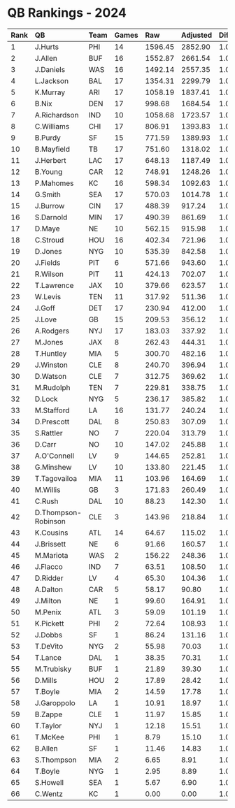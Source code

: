 # QB Rankings - 2024

| Rank | QB                  | Team | Games | Raw     | Adjusted | Difficulty | Avg/Game | Normalized |
| :----| :-------------------| :----| :-----| :-------| :--------| :----------| :--------| :----------|
| 1    | J.Hurts             | PHI  | 14    | 1596.45 | 2852.90  | 1.000      | 203.78   | 103.70     |
| 2    | J.Allen             | BUF  | 16    | 1552.87 | 2661.54  | 1.000      | 166.35   | 102.64     |
| 3    | J.Daniels           | WAS  | 16    | 1492.14 | 2557.35  | 1.000      | 159.83   | 100.05     |
| 4    | L.Jackson           | BAL  | 17    | 1354.31 | 2299.79  | 1.000      | 135.28   | 95.07      |
| 5    | K.Murray            | ARI  | 17    | 1058.19 | 1837.41  | 1.000      | 108.08   | 83.32      |
| 6    | B.Nix               | DEN  | 17    | 998.68  | 1684.54  | 1.000      | 99.09    | 79.44      |
| 7    | A.Richardson        | IND  | 10    | 1058.68 | 1723.57  | 1.000      | 172.36   | 72.06      |
| 8    | C.Williams          | CHI  | 17    | 806.91  | 1393.83  | 1.000      | 81.99    | 72.05      |
| 9    | B.Purdy             | SF   | 15    | 771.59  | 1389.93  | 1.000      | 92.66    | 70.23      |
| 10   | B.Mayfield          | TB   | 17    | 751.60  | 1318.02  | 1.000      | 77.53    | 70.13      |
| 11   | J.Herbert           | LAC  | 17    | 648.13  | 1187.49  | 1.000      | 69.85    | 66.81      |
| 12   | B.Young             | CAR  | 12    | 748.91  | 1248.26  | 1.000      | 104.02   | 64.23      |
| 13   | P.Mahomes           | KC   | 16    | 598.34  | 1092.63  | 1.000      | 68.29    | 63.74      |
| 14   | G.Smith             | SEA  | 17    | 570.03  | 1014.78  | 1.000      | 59.69    | 62.42      |
| 15   | J.Burrow            | CIN  | 17    | 488.39  | 917.24   | 1.000      | 53.96    | 59.95      |
| 16   | S.Darnold           | MIN  | 17    | 490.39  | 861.69   | 1.000      | 50.69    | 58.53      |
| 17   | D.Maye              | NE   | 10    | 562.15  | 915.98   | 1.000      | 91.60    | 55.46      |
| 18   | C.Stroud            | HOU  | 16    | 402.34  | 721.96   | 1.000      | 45.12    | 54.55      |
| 19   | D.Jones             | NYG  | 10    | 535.39  | 842.58   | 1.000      | 84.26    | 53.96      |
| 20   | J.Fields            | PIT  | 6     | 571.66  | 943.60   | 1.000      | 157.27   | 52.45      |
| 21   | R.Wilson            | PIT  | 11    | 424.13  | 702.07   | 1.000      | 63.82    | 51.63      |
| 22   | T.Lawrence          | JAX  | 10    | 379.66  | 623.57   | 1.000      | 62.36    | 49.46      |
| 23   | W.Levis             | TEN  | 11    | 317.92  | 511.36   | 1.000      | 46.49    | 47.56      |
| 24   | J.Goff              | DET  | 17    | 230.94  | 412.00   | 1.000      | 24.24    | 47.11      |
| 25   | J.Love              | GB   | 15    | 209.53  | 356.12   | 1.000      | 23.74    | 45.25      |
| 26   | A.Rodgers           | NYJ  | 17    | 183.03  | 337.92   | 1.000      | 19.88    | 45.23      |
| 27   | M.Jones             | JAX  | 8     | 262.43  | 444.31   | 1.000      | 55.54    | 44.99      |
| 28   | T.Huntley           | MIA  | 5     | 300.70  | 482.16   | 1.000      | 96.43    | 44.15      |
| 29   | J.Winston           | CLE  | 8     | 240.70  | 396.94   | 1.000      | 49.62    | 44.10      |
| 30   | D.Watson            | CLE  | 7     | 312.75  | 369.62   | 1.000      | 52.80    | 43.23      |
| 31   | M.Rudolph           | TEN  | 7     | 229.81  | 338.75   | 1.000      | 48.39    | 42.68      |
| 32   | D.Lock              | NYG  | 5     | 236.17  | 385.82   | 1.000      | 77.16    | 42.65      |
| 33   | M.Stafford          | LA   | 16    | 131.77  | 240.24   | 1.000      | 15.01    | 42.60      |
| 34   | D.Prescott          | DAL  | 8     | 250.83  | 307.09   | 1.000      | 38.39    | 42.42      |
| 35   | S.Rattler           | NO   | 7     | 220.04  | 313.79   | 1.000      | 44.83    | 42.23      |
| 36   | D.Carr              | NO   | 10    | 147.02  | 245.88   | 1.000      | 24.59    | 41.70      |
| 37   | A.O'Connell         | LV   | 9     | 144.65  | 252.81   | 1.000      | 28.09    | 41.62      |
| 38   | G.Minshew           | LV   | 10    | 133.80  | 221.45   | 1.000      | 22.15    | 41.19      |
| 39   | T.Tagovailoa        | MIA  | 11    | 103.96  | 164.69   | 1.000      | 14.97    | 40.16      |
| 40   | M.Willis            | GB   | 3     | 171.83  | 260.49   | 1.000      | 86.83    | 39.95      |
| 41   | C.Rush              | DAL  | 10    | 88.23   | 142.30   | 1.000      | 14.23    | 39.57      |
| 42   | D.Thompson-Robinson | CLE  | 3     | 143.96  | 218.84   | 1.000      | 72.95    | 39.42      |
| 43   | K.Cousins           | ATL  | 14    | 64.67   | 115.02   | 1.000      | 8.22     | 39.35      |
| 44   | J.Brissett          | NE   | 6     | 91.66   | 160.57   | 1.000      | 26.76    | 39.33      |
| 45   | M.Mariota           | WAS  | 2     | 156.22  | 248.36   | 1.000      | 124.18   | 39.33      |
| 46   | J.Flacco            | IND  | 7     | 63.51   | 108.50   | 1.000      | 15.50    | 38.58      |
| 47   | D.Ridder            | LV   | 4     | 65.30   | 104.36   | 1.000      | 26.09    | 38.13      |
| 48   | A.Dalton            | CAR  | 5     | 58.17   | 90.80    | 1.000      | 18.16    | 38.06      |
| 49   | J.Milton            | NE   | 1     | 99.60   | 164.91   | 1.000      | 164.91   | 37.99      |
| 50   | M.Penix             | ATL  | 3     | 59.09   | 101.19   | 1.000      | 33.73    | 37.93      |
| 51   | K.Pickett           | PHI  | 2     | 72.64   | 108.93   | 1.000      | 54.47    | 37.82      |
| 52   | J.Dobbs             | SF   | 1     | 86.24   | 131.16   | 1.000      | 131.16   | 37.72      |
| 53   | T.DeVito            | NYG  | 2     | 55.98   | 70.03    | 1.000      | 35.02    | 37.40      |
| 54   | T.Lance             | DAL  | 1     | 38.35   | 70.31    | 1.000      | 70.31    | 37.22      |
| 55   | M.Trubisky          | BUF  | 1     | 21.89   | 39.30    | 1.000      | 39.30    | 36.97      |
| 56   | D.Mills             | HOU  | 2     | 17.89   | 28.42    | 1.000      | 14.21    | 36.95      |
| 57   | T.Boyle             | MIA  | 2     | 14.59   | 17.78    | 1.000      | 8.89     | 36.84      |
| 58   | J.Garoppolo         | LA   | 1     | 10.91   | 18.97    | 1.000      | 18.97    | 36.80      |
| 59   | B.Zappe             | CLE  | 1     | 11.97   | 15.85    | 1.000      | 15.85    | 36.77      |
| 60   | T.Taylor            | NYJ  | 1     | 12.18   | 15.51    | 1.000      | 15.51    | 36.77      |
| 61   | T.McKee             | PHI  | 1     | 8.79    | 15.10    | 1.000      | 15.10    | 36.77      |
| 62   | B.Allen             | SF   | 1     | 11.46   | 14.83    | 1.000      | 14.83    | 36.77      |
| 63   | S.Thompson          | MIA  | 2     | 6.65    | 8.91     | 1.000      | 4.45     | 36.74      |
| 64   | T.Boyle             | NYG  | 1     | 2.95    | 8.89     | 1.000      | 8.89     | 36.72      |
| 65   | S.Howell            | SEA  | 1     | 5.67    | 6.90     | 1.000      | 6.90     | 36.70      |
| 66   | C.Wentz             | KC   | 1     | 0.00    | 0.00     | 1.000      | 0.00     | 36.64      |

